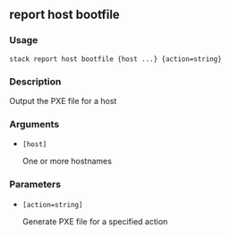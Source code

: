 ## report host bootfile

### Usage

`stack report host bootfile {host ...} {action=string}`

### Description

Output the PXE file for a host

### Arguments

* `[host]`

   One or more hostnames


### Parameters
* `[action=string]`

   Generate PXE file for a specified action



